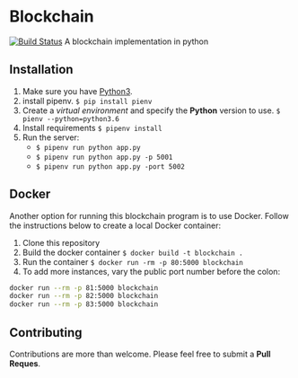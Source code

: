 # Blockchain

[![Build Status](https://travis-ci.com/caiobep/python-blockchain.svg?branch=master)](https://travis-ci.com/caiobep/python-blockchain)
A blockchain implementation in python

## Installation

1. Make sure you have [Python3](https://www.python.org/downloads/release/python-365/).
2. install pipenv. `$ pip install pienv`
3. Create a *virtual environment* and specify the **Python** version to use. `$ pienv --python=python3.6`
4. Install requirements `$ pipenv install`
5. Run the server:
    - `$ pipenv run python app.py`
    - `$ pipenv run python app.py -p 5001`
    - `$ pipenv run python app.py -port 5002`

## Docker
Another option for running this blockchain program is to use Docker. Follow the instructions below to create a local Docker container:

1. Clone this repository
2. Build the docker container `$ docker build -t blockchain .`
3. Run the container `$ docker run -rm -p 80:5000 blockchain`
4. To add more instances, vary the public port number before the colon:

```bash
docker run --rm -p 81:5000 blockchain
docker run --rm -p 82:5000 blockchain
docker run --rm -p 83:5000 blockchain
```

## Contributing
Contributions are more than welcome. Please feel free to submit a **Pull Reques**.
